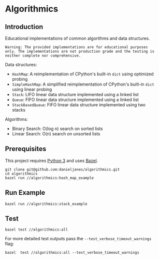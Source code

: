 # Algorithmics

## Introduction

Educational implementations of common algorithms and data structures.

    Warning: The provided implementations are for educational purposes only. The implementations are not production grade and the testing is neither complete nor comprehensive.

Data structures:

- `HashMap`: A reimplementation of CPython's built-in `dict` using optimized probing
- `SimpleHashMap`: A simplified reimplementation of CPython's built-in `dict` using linear probing
- `Stack`: LIFO linear data structure implemented using a linked list
- `Queue`: FIFO linear data structure implemented using a linked list
- `StackBasedQueue`: FIFO linear data structure implemented using two stacks

Algorithms:

- Binary Search: O(log n) search on sorted lists
- Linear Search: O(n) search on unsorted lists

## Prerequisites

This project requires [Python 3](https://python.org) and uses [Bazel](https://bazel.build).

```shell
git clone git@github.com:danieljanes/algorithmics.git
cd algorithmics
bazel run //algorithmics:hash_map_example
```

## Run Example

```shell
bazel run //algorithmics:stack_example
```

## Test

```shell
bazel test //algorithmics:all
```

For more detailed test outputs pass the `--test_verbose_timeout_warnings` flag:

```shell
bazel  test //algorithmics:all --test_verbose_timeout_warnings
```
